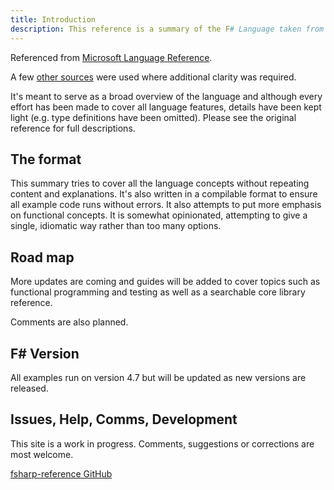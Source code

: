 ```yaml
---
title: Introduction
description: This reference is a summary of the F# Language taken from Microsoft docs.
---
```


Referenced from [Microsoft Language Reference](https://docs.microsoft.com/en-us/dotnet/fsharp/language-reference/).

A few [other sources](references.html) were used where additional clarity
was required.

It's meant to serve as a broad overview of the language and although every effort
has been made to cover all language features, details have been kept light (e.g.
type definitions have been omitted). Please see the original reference for full
descriptions.

## The format

This summary tries to cover all the language concepts without repeating content and
explanations. It's also written in a compilable format to ensure all example code
runs without errors. It also attempts to put more emphasis on functional concepts.
It is somewhat opinionated, attempting to give a single, idiomatic way rather
than too many options.

## Road map

More updates are coming and guides will be added to cover topics such as functional
programming and testing as well as a searchable core library reference.

Comments are also planned.

## F# Version

All examples run on version 4.7 but will be updated as new versions are
released.

## Issues, Help, Comms, Development

This site is a work in progress. Comments, suggestions or corrections are most
welcome.

[fsharp-reference GitHub](https://github.com/PhilT/websites)

